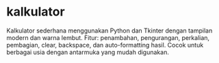 # kalkulator
Kalkulator sederhana menggunakan Python dan Tkinter dengan tampilan modern dan warna lembut. Fitur: penambahan, pengurangan, perkalian, pembagian, clear, backspace, dan auto-formatting hasil. Cocok untuk berbagai usia dengan antarmuka yang mudah digunakan.
